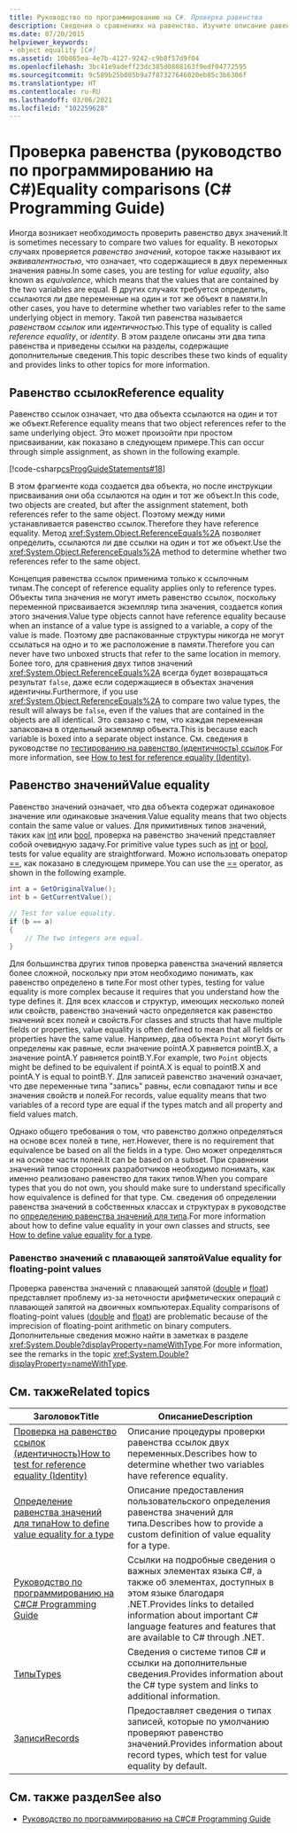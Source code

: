 ```yaml
---
title: Руководство по программированию на C#. Проверка равенства
description: Сведения о сравнениях на равенство. Изучите описание равенства значений и равенства ссылок и ознакомьтесь с дополнительными ресурсами.
ms.date: 07/20/2015
helpviewer_keywords:
- object equality [C#]
ms.assetid: 10b865ea-4e7b-4127-9242-c9b8f57d9f04
ms.openlocfilehash: 3bc41e9adeff23dc385d0888163f9edf04772595
ms.sourcegitcommit: 9c589b25b005b9a7f87327646020eb85c3b6306f
ms.translationtype: HT
ms.contentlocale: ru-RU
ms.lasthandoff: 03/06/2021
ms.locfileid: "102259628"
---
```

# <a name="equality-comparisons-c-programming-guide"></a><span data-ttu-id="0f824-104">Проверка равенства (руководство по программированию на C#)</span><span class="sxs-lookup"><span data-stu-id="0f824-104">Equality comparisons (C# Programming Guide)</span></span>

<span data-ttu-id="0f824-105">Иногда возникает необходимость проверить равенство двух значений.</span><span class="sxs-lookup"><span data-stu-id="0f824-105">It is sometimes necessary to compare two values for equality.</span></span> <span data-ttu-id="0f824-106">В некоторых случаях проверяется *равенство значений*, которое также называют их *эквивалентностью*, что означает, что содержащиеся в двух переменных значения равны.</span><span class="sxs-lookup"><span data-stu-id="0f824-106">In some cases, you are testing for *value equality*, also known as *equivalence*, which means that the values that are contained by the two variables are equal.</span></span> <span data-ttu-id="0f824-107">В других случаях требуется определить, ссылаются ли две переменные на один и тот же объект в памяти.</span><span class="sxs-lookup"><span data-stu-id="0f824-107">In other cases, you have to determine whether two variables refer to the same underlying object in memory.</span></span> <span data-ttu-id="0f824-108">Такой тип равенства называется *равенством ссылок* или *идентичностью*.</span><span class="sxs-lookup"><span data-stu-id="0f824-108">This type of equality is called *reference equality*, or *identity*.</span></span> <span data-ttu-id="0f824-109">В этом разделе описаны эти два типа равенства и приведены ссылки на разделы, содержащие дополнительные сведения.</span><span class="sxs-lookup"><span data-stu-id="0f824-109">This topic describes these two kinds of equality and provides links to other topics for more information.</span></span>  
  
## <a name="reference-equality"></a><span data-ttu-id="0f824-110">Равенство ссылок</span><span class="sxs-lookup"><span data-stu-id="0f824-110">Reference equality</span></span>

 <span data-ttu-id="0f824-111">Равенство ссылок означает, что два объекта ссылаются на один и тот же объект.</span><span class="sxs-lookup"><span data-stu-id="0f824-111">Reference equality means that two object references refer to the same underlying object.</span></span> <span data-ttu-id="0f824-112">Это может произойти при простом присваивании, как показано в следующем примере.</span><span class="sxs-lookup"><span data-stu-id="0f824-112">This can occur through simple assignment, as shown in the following example.</span></span>  
  
 [!code-csharp[csProgGuideStatements#18](~/samples/snippets/csharp/VS_Snippets_VBCSharp/csProgGuideStatements/CS/Statements.cs#18)]  
  
 <span data-ttu-id="0f824-113">В этом фрагменте кода создается два объекта, но после инструкции присваивания они оба ссылаются на один и тот же объект.</span><span class="sxs-lookup"><span data-stu-id="0f824-113">In this code, two objects are created, but after the assignment statement, both references refer to the same object.</span></span> <span data-ttu-id="0f824-114">Поэтому между ними устанавливается равенство ссылок.</span><span class="sxs-lookup"><span data-stu-id="0f824-114">Therefore they have reference equality.</span></span> <span data-ttu-id="0f824-115">Метод <xref:System.Object.ReferenceEquals%2A> позволяет определить, ссылаются ли две ссылки на один и тот же объект.</span><span class="sxs-lookup"><span data-stu-id="0f824-115">Use the <xref:System.Object.ReferenceEquals%2A> method to determine whether two references refer to the same object.</span></span>  
  
<span data-ttu-id="0f824-116">Концепция равенства ссылок применима только к ссылочным типам.</span><span class="sxs-lookup"><span data-stu-id="0f824-116">The concept of reference equality applies only to reference types.</span></span> <span data-ttu-id="0f824-117">Объекты типа значения не могут иметь равенство ссылок, поскольку переменной присваивается экземпляр типа значения, создается копия этого значения.</span><span class="sxs-lookup"><span data-stu-id="0f824-117">Value type objects cannot have reference equality because when an instance of a value type is assigned to a variable, a copy of the value is made.</span></span> <span data-ttu-id="0f824-118">Поэтому две распакованные структуры никогда не могут ссылаться на одно и то же расположение в памяти.</span><span class="sxs-lookup"><span data-stu-id="0f824-118">Therefore you can never have two unboxed structs that refer to the same location in memory.</span></span> <span data-ttu-id="0f824-119">Более того, для сравнения двух типов значений <xref:System.Object.ReferenceEquals%2A> всегда будет возвращаться результат `false`, даже если содержащиеся в объектах значения идентичны.</span><span class="sxs-lookup"><span data-stu-id="0f824-119">Furthermore, if you use <xref:System.Object.ReferenceEquals%2A> to compare two value types, the result will always be `false`, even if the values that are contained in the objects are all identical.</span></span> <span data-ttu-id="0f824-120">Это связано с тем, что каждая переменная запакована в отдельный экземпляр объекта.</span><span class="sxs-lookup"><span data-stu-id="0f824-120">This is because each variable is boxed into a separate object instance.</span></span> <span data-ttu-id="0f824-121">См. сведения в руководстве по [тестированию на равенство (идентичность) ссылок](./how-to-test-for-reference-equality-identity.md).</span><span class="sxs-lookup"><span data-stu-id="0f824-121">For more information, see [How to test for reference equality (Identity)](./how-to-test-for-reference-equality-identity.md).</span></span>

## <a name="value-equality"></a><span data-ttu-id="0f824-122">Равенство значений</span><span class="sxs-lookup"><span data-stu-id="0f824-122">Value equality</span></span>

 <span data-ttu-id="0f824-123">Равенство значений означает, что два объекта содержат одинаковое значение или одинаковые значения.</span><span class="sxs-lookup"><span data-stu-id="0f824-123">Value equality means that two objects contain the same value or values.</span></span> <span data-ttu-id="0f824-124">Для примитивных типов значений, таких как [int](../../language-reference/builtin-types/integral-numeric-types.md) или [bool](../../language-reference/builtin-types/bool.md), проверка на равенство значений представляет собой очевидную задачу.</span><span class="sxs-lookup"><span data-stu-id="0f824-124">For primitive value types such as [int](../../language-reference/builtin-types/integral-numeric-types.md) or [bool](../../language-reference/builtin-types/bool.md), tests for value equality are straightforward.</span></span> <span data-ttu-id="0f824-125">Можно использовать оператор [==](../../language-reference/operators/equality-operators.md#equality-operator-), как показано в следующем примере.</span><span class="sxs-lookup"><span data-stu-id="0f824-125">You can use the [==](../../language-reference/operators/equality-operators.md#equality-operator-) operator, as shown in the following example.</span></span>  
  
```csharp  
int a = GetOriginalValue();  
int b = GetCurrentValue();  
  
// Test for value equality.
if (b == a)
{  
    // The two integers are equal.  
}  
```  
  
 <span data-ttu-id="0f824-126">Для большинства других типов проверка равенства значений является более сложной, поскольку при этом необходимо понимать, как равенство определено в типе.</span><span class="sxs-lookup"><span data-stu-id="0f824-126">For most other types, testing for value equality is more complex because it requires that you understand how the type defines it.</span></span> <span data-ttu-id="0f824-127">Для всех классов и структур, имеющих несколько полей или свойств, равенство значений часто определяется как равенство значений всех полей и свойств.</span><span class="sxs-lookup"><span data-stu-id="0f824-127">For classes and structs that have multiple fields or properties, value equality is often defined to mean that all fields or properties have the same value.</span></span> <span data-ttu-id="0f824-128">Например, два объекта `Point` могут быть определены как равные, если значение pointA.X равняется pointB.X, а значение pointA.Y равняется pointB.Y.</span><span class="sxs-lookup"><span data-stu-id="0f824-128">For example, two `Point` objects might be defined to be equivalent if pointA.X is equal to pointB.X and pointA.Y is equal to pointB.Y.</span></span> <span data-ttu-id="0f824-129">Для записей равенство значений означает, что две переменные типа "запись" равны, если совпадают типы и все значения свойств и полей.</span><span class="sxs-lookup"><span data-stu-id="0f824-129">For records, value equality means that two variables of a record type are equal if the types match and all property and field values match.</span></span>  
  
<span data-ttu-id="0f824-130">Однако общего требования о том, что равенство должно определяться на основе всех полей в типе, нет.</span><span class="sxs-lookup"><span data-stu-id="0f824-130">However, there is no requirement that equivalence be based on all the fields in a type.</span></span> <span data-ttu-id="0f824-131">Оно может определяться и на основе части полей.</span><span class="sxs-lookup"><span data-stu-id="0f824-131">It can be based on a subset.</span></span> <span data-ttu-id="0f824-132">При сравнении значений типов сторонних разработчиков необходимо понимать, как именно реализовано равенство для таких типов.</span><span class="sxs-lookup"><span data-stu-id="0f824-132">When you compare types that you do not own, you should make sure to understand specifically how equivalence is defined for that type.</span></span> <span data-ttu-id="0f824-133">См. сведения об определении равенства значений в собственных классах и структурах в руководстве по [определению равенства значений для типа](./how-to-define-value-equality-for-a-type.md).</span><span class="sxs-lookup"><span data-stu-id="0f824-133">For more information about how to define value equality in your own classes and structs, see [How to define value equality for a type](./how-to-define-value-equality-for-a-type.md).</span></span>
  
### <a name="value-equality-for-floating-point-values"></a><span data-ttu-id="0f824-134">Равенство значений с плавающей запятой</span><span class="sxs-lookup"><span data-stu-id="0f824-134">Value equality for floating-point values</span></span>

 <span data-ttu-id="0f824-135">Проверка равенства значений с плавающей запятой ([double](../../language-reference/builtin-types/floating-point-numeric-types.md) и [float](../../language-reference/builtin-types/floating-point-numeric-types.md)) представляет проблему из-за неточности арифметических операций с плавающей запятой на двоичных компьютерах.</span><span class="sxs-lookup"><span data-stu-id="0f824-135">Equality comparisons of floating-point values ([double](../../language-reference/builtin-types/floating-point-numeric-types.md) and [float](../../language-reference/builtin-types/floating-point-numeric-types.md)) are problematic because of the imprecision of floating-point arithmetic on binary computers.</span></span> <span data-ttu-id="0f824-136">Дополнительные сведения можно найти в заметках в разделе <xref:System.Double?displayProperty=nameWithType>.</span><span class="sxs-lookup"><span data-stu-id="0f824-136">For more information, see the remarks in the topic <xref:System.Double?displayProperty=nameWithType>.</span></span>  
  
## <a name="related-topics"></a><span data-ttu-id="0f824-137">См. также</span><span class="sxs-lookup"><span data-stu-id="0f824-137">Related topics</span></span>  
  
|<span data-ttu-id="0f824-138">Заголовок</span><span class="sxs-lookup"><span data-stu-id="0f824-138">Title</span></span>|<span data-ttu-id="0f824-139">Описание</span><span class="sxs-lookup"><span data-stu-id="0f824-139">Description</span></span>|  
|-----------|-----------------|
|[<span data-ttu-id="0f824-140">Проверка на равенство ссылок (идентичность)</span><span class="sxs-lookup"><span data-stu-id="0f824-140">How to test for reference equality (Identity)</span></span>](./how-to-test-for-reference-equality-identity.md)|<span data-ttu-id="0f824-141">Описание процедуры проверки равенства ссылок двух переменных.</span><span class="sxs-lookup"><span data-stu-id="0f824-141">Describes how to determine whether two variables have reference equality.</span></span>|
|[<span data-ttu-id="0f824-142">Определение равенства значений для типа</span><span class="sxs-lookup"><span data-stu-id="0f824-142">How to define value equality for a type</span></span>](./how-to-define-value-equality-for-a-type.md)|<span data-ttu-id="0f824-143">Описание предоставления пользовательского определения равенства значений для типа.</span><span class="sxs-lookup"><span data-stu-id="0f824-143">Describes how to provide a custom definition of value equality for a type.</span></span>|
|[<span data-ttu-id="0f824-144">Руководство по программированию на C#</span><span class="sxs-lookup"><span data-stu-id="0f824-144">C# Programming Guide</span></span>](../index.md)|<span data-ttu-id="0f824-145">Ссылки на подробные сведения о важных элементах языка C#, а также об элементах, доступных в этом языке благодаря .NET.</span><span class="sxs-lookup"><span data-stu-id="0f824-145">Provides links to detailed information about important C# language features and features that are available to C# through .NET.</span></span>|
|[<span data-ttu-id="0f824-146">Типы</span><span class="sxs-lookup"><span data-stu-id="0f824-146">Types</span></span>](../types/index.md)|<span data-ttu-id="0f824-147">Сведения о системе типов C# и ссылки на дополнительные сведения.</span><span class="sxs-lookup"><span data-stu-id="0f824-147">Provides information about the C# type system and links to additional information.</span></span>|
|[<span data-ttu-id="0f824-148">Записи</span><span class="sxs-lookup"><span data-stu-id="0f824-148">Records</span></span>](../classes-and-structs/records.md)|<span data-ttu-id="0f824-149">Предоставляет сведения о типах записей, которые по умолчанию проверяют равенство значений.</span><span class="sxs-lookup"><span data-stu-id="0f824-149">Provides information about record types, which test for value equality by default.</span></span>|

## <a name="see-also"></a><span data-ttu-id="0f824-150">См. также раздел</span><span class="sxs-lookup"><span data-stu-id="0f824-150">See also</span></span>

- [<span data-ttu-id="0f824-151">Руководство по программированию на C#</span><span class="sxs-lookup"><span data-stu-id="0f824-151">C# Programming Guide</span></span>](../index.md)
